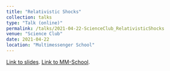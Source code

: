 ```yaml
---
title: "Relativistic Shocks"
collection: talks
type: "Talk (online)"
permalink: /talks/2021-04-22-ScienceClub_RelativisticShocks
venue: "Science Club"
date: 2021-04-22
location: "Multimessenger School"
---
```


[Link to slides](https://maklinger.github.io/files/presentations/ScienceClub21_RelativisticShocks_Klinger.pdf). [Link to MM-School](https://www.multimessenger-school.de/).
